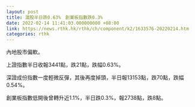 ```yaml
---
layout: post
title: 滬股半日跌0.63%　創業板指數跌0.3%
date: 2022-02-14 11:41:03.000000000 +08:00
link: https://news.rthk.hk/rthk/ch/component/k2/1633576-20220214.htm
categories: rthk
---
```


內地股市偏軟。

上證指數半日收報3441點，跌21點，跌幅0.63%。

深證成份指數一度輕微反彈，其後再度掉頭，半日報13153點，跌70點，跌幅0.54%。

創業板指數低開後曾轉升近1.1%，半日跌0.3%，報2738點，跌8點。
